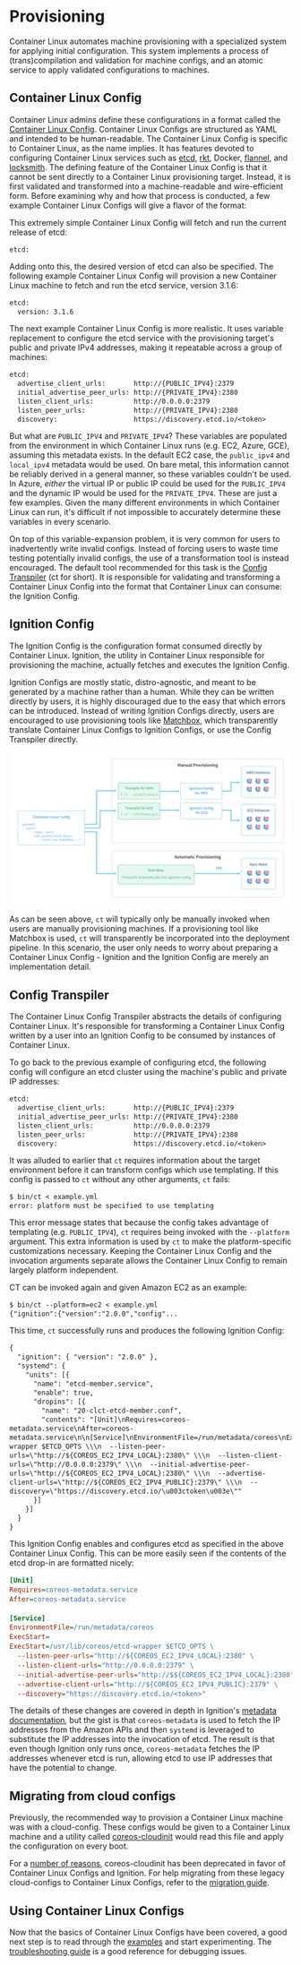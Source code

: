 # Provisioning

Container Linux automates machine provisioning with a specialized system for applying initial configuration. This system implements a process of (trans)compilation and validation for machine configs, and an atomic service to apply validated configurations to machines.

## Container Linux Config

Container Linux admins define these configurations in a format called the [Container Linux Config][clc]. Container Linux Configs are structured as YAML and intended to be human-readable. The Container Linux Config is specific to Container Linux, as the name implies. It has features devoted to configuring Container Linux services such as [etcd][etcd], [rkt][rkt], Docker, [flannel][flannel], and [locksmith][locksmith]. The defining feature of the Container Linux Config is that it cannot be sent directly to a Container Linux provisioning target. Instead, it is first validated and transformed into a machine-readable and wire-efficient form. Before examining why and how that process is conducted, a few example Container Linux Configs will give a flavor of the format:

This extremely simple Container Linux Config will fetch and run the current release of etcd:

```container-linux-config:norender
etcd:
```

Adding onto this, the desired version of etcd can also be specified. The following example Container Linux Config will provision a new Container Linux machine to fetch and run the etcd service, version 3.1.6:

```container-linux-config:norender
etcd:
  version: 3.1.6
```

The next example Container Linux Config is more realistic. It uses variable replacement to configure the etcd service with the provisioning target's public and private IPv4 addresses, making it repeatable across a group of machines:

```container-linux-config:norender
etcd:
  advertise_client_urls:       http://{PUBLIC_IPV4}:2379
  initial_advertise_peer_urls: http://{PRIVATE_IPV4}:2380
  listen_client_urls:          http://0.0.0.0:2379
  listen_peer_urls:            http://{PRIVATE_IPV4}:2380
  discovery:                   https://discovery.etcd.io/<token>
```

But what are `PUBLIC_IPV4` and `PRIVATE_IPV4`? These variables are populated from the environment in which Container Linux runs (e.g. EC2, Azure, GCE), assuming this metadata exists. In the default EC2 case, the `public_ipv4` and `local_ipv4` metadata would be used. On bare metal, this information cannot be reliably derived in a general manner, so these variables couldn't be used. In Azure, *either* the virtual IP or public IP could be used for the `PUBLIC_IPV4` and the dynamic IP would be used for the `PRIVATE_IPV4`. These are just a few examples. Given the many different environments in which Container Linux can run, it's difficult if not impossible to accurately determine these variables in every scenario.

On top of this variable-expansion problem, it is very common for users to inadvertently write invalid configs. Instead of forcing users to waste time testing potentially invalid configs, the use of a transformation tool is instead encouraged. The default tool recommended for this task is the [Config Transpiler][ct] (ct for short). It is responsible for validating and transforming a Container Linux Config into the format that Container Linux can consume: the Ignition Config.

## Ignition Config

The Ignition Config is the configuration format consumed directly by Container Linux. Ignition, the utility in Container Linux responsible for provisioning the machine, actually fetches and executes the Ignition Config.

Ignition Configs are mostly static, distro-agnostic, and meant to be generated by a machine rather than a human. While they can be written directly by users, it is highly discouraged due to the easy that which errors can be introduced. Instead of writing Ignition Configs directly, users are encouraged to use provisioning tools like [Matchbox][matchbox], which transparently translate Container Linux Configs to Ignition Configs, or use the Config Transpiler directly.

![visual overview of the alternate ct workflows](img/ct-workflow.svg)

As can be seen above, `ct` will typically only be manually invoked when users are manually provisioning machines. If a provisioning tool like Matchbox is used, `ct` will transparently be incorporated into the deployment pipeline. In this scenario, the user only needs to worry about preparing a Container Linux Config - Ignition and the Ignition Config are merely an implementation detail.

## Config Transpiler

The Container Linux Config Transpiler abstracts the details of configuring Container Linux. It's responsible for transforming a Container Linux Config written by a user into an Ignition Config to be consumed by instances of Container Linux.

To go back to the previous example of configuring etcd, the following config will configure an etcd cluster using the machine's public and private IP addresses:

```container-linux-config:norender
etcd:
  advertise_client_urls:       http://{PUBLIC_IPV4}:2379
  initial_advertise_peer_urls: http://{PRIVATE_IPV4}:2380
  listen_client_urls:          http://0.0.0.0:2379
  listen_peer_urls:            http://{PRIVATE_IPV4}:2380
  discovery:                   https://discovery.etcd.io/<token>
```

It was alluded to earlier that `ct` requires information about the target environment before it can transform configs which use templating. If this config is passed to `ct` without any other arguments, `ct` fails:

```
$ bin/ct < example.yml
error: platform must be specified to use templating
```

This error message states that because the config takes advantage of templating (e.g. `PUBLIC_IPV4`), `ct` requires being invoked with the `--platform` argument. This extra information is used by `ct` to make the platform-specific customizations necessary. Keeping the Container Linux Config and the invocation arguments separate allows the Container Linux Config to remain largely platform independent.

CT can be invoked again and given Amazon EC2 as an example:

```
$ bin/ct --platform=ec2 < example.yml
{"ignition":{"version":"2.0.0","config"...
```

This time, `ct` successfully runs and produces the following Ignition Config:

```ignition-config
{
  "ignition": { "version": "2.0.0" },
  "systemd": {
    "units": [{
      "name": "etcd-member.service",
      "enable": true,
      "dropins": [{
        "name": "20-clct-etcd-member.conf",
        "contents": "[Unit]\nRequires=coreos-metadata.service\nAfter=coreos-metadata.service\n\n[Service]\nEnvironmentFile=/run/metadata/coreos\nExecStart=\nExecStart=/usr/lib/coreos/etcd-wrapper $ETCD_OPTS \\\n  --listen-peer-urls=\"http://${COREOS_EC2_IPV4_LOCAL}:2380\" \\\n  --listen-client-urls=\"http://0.0.0.0:2379\" \\\n  --initial-advertise-peer-urls=\"http://${COREOS_EC2_IPV4_LOCAL}:2380\" \\\n  --advertise-client-urls=\"http://${COREOS_EC2_IPV4_PUBLIC}:2379\" \\\n  --discovery=\"https://discovery.etcd.io/\u003ctoken\u003e\""
      }]
    }]
  }
}
```

This Ignition Config enables and configures etcd as specified in the above Container Linux Config. This can be more easily seen if the contents of the etcd drop-in are formatted nicely:

```ini
[Unit]
Requires=coreos-metadata.service
After=coreos-metadata.service

[Service]
EnvironmentFile=/run/metadata/coreos
ExecStart=
ExecStart=/usr/lib/coreos/etcd-wrapper $ETCD_OPTS \
  --listen-peer-urls="http://${COREOS_EC2_IPV4_LOCAL}:2380" \
  --listen-client-urls="http://0.0.0.0:2379" \
  --initial-advertise-peer-urls="http://$${COREOS_EC2_IPV4_LOCAL}:2380" \
  --advertise-client-urls="http://${COREOS_EC2_IPV4_PUBLIC}:2379" \
  --discovery="https://discovery.etcd.io/<token>"
```

The details of these changes are covered in depth in Ignition's [metadata documentation][metadata], but the gist is that `coreos-metadata` is used to fetch the IP addresses from the Amazon APIs and then `systemd` is leveraged to substitute the IP addresses into the invocation of etcd. The result is that even though Ignition only runs once, `coreos-metadata` fetches the IP addresses whenever etcd is run, allowing etcd to use IP addresses that have the potential to change.

## Migrating from cloud configs

Previously, the recommended way to provision a Container Linux machine was with a cloud-config. These configs would be given to a Container Linux machine and a utility called [coreos-cloudinit][cloudinit] would read this file and apply the configuration on every boot.

For a [number of reasons][vs], coreos-cloudinit has been deprecated in favor of Container Linux Configs and Ignition. For help migrating from these legacy cloud-configs to Container Linux Configs, refer to the [migration guide][migrating].


## Using Container Linux Configs

Now that the basics of Container Linux Configs have been covered, a good next step is to read through the [examples][examples] and start experimenting. The [troubleshooting guide][troubleshooting] is a good reference for debugging issues.

[clc]: https://github.com/coreos/container-linux-config-transpiler/blob/master/doc/configuration.md
[cloudinit]: https://github.com/coreos/coreos-cloudinit
[ct]: https://github.com/coreos/container-linux-config-transpiler/blob/master/doc/overview.md
[etcd]: https://github.com/coreos/etcd
[examples]: https://github.com/coreos/container-linux-config-transpiler/blob/master/doc/examples.md
[flannel]: https://github.com/coreos/flannel
[locksmith]: https://github.com/coreos/locksmith
[matchbox]: https://github.com/coreos/matchbox
[metadata]: ../ignition/metadata.md
[migrating]: migrating-to-clcs.md
[rkt]: https://github.com/rkt/rkt
[troubleshooting]: https://github.com/coreos/ignition/blob/master/doc/getting-started.md#troubleshooting
[vs]: ../ignition/what-is-ignition.md#ignition-vs-coreos-cloudinit
